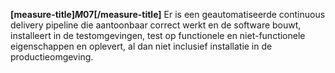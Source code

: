 <!-- begin: measure composite=true -->
**[measure-title]$M07$[/measure-title]**
Er is een geautomatiseerde continuous delivery pipeline die aantoonbaar correct werkt en de software bouwt, installeert in de testomgevingen, test op functionele en niet-functionele eigenschappen en oplevert, al dan niet inclusief installatie in de productieomgeving.
<!-- end: measure -->
